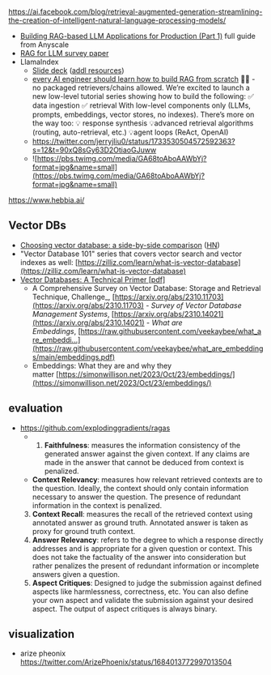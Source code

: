 
https://ai.facebook.com/blog/retrieval-augmented-generation-streamlining-the-creation-of-intelligent-natural-language-processing-models/

- [Building RAG-based LLM Applications for Production (Part 1)](https://www.anyscale.com/blog/a-comprehensive-guide-for-building-rag-based-llm-applications-part-1) full guide from Anyscale
- [RAG for LLM survey paper](https://arxiv.org/abs/2312.10997v1)
- LlamaIndex
	- [Slide deck](https://docs.google.com/presentation/d/1uzhz1aFWbyXSrWBzQ1FPQWtVjMgJqAYGoGoVzEnNmAg/edit#slide=id.p) ([addl resources](https://twitter.com/jerryjliu0/status/1700531889239437784))
	- [every AI engineer should learn how to build RAG from scratch](https://twitter.com/jerryjliu0/status/1702345670563332340) 🧑‍🍳 - no packaged retrievers/chains allowed. We’re excited to launch a new low-level tutorial series showing how to build the following: ✅ data ingestion ✅ retrieval With low-level components only (LLMs, prompts, embeddings, vector stores, no indexes). There’s more on the way too: 💡 response synthesis 💡advanced retrieval algorithms (routing, auto-retrieval, etc.) 💡agent loops (ReAct, OpenAI)
	- https://twitter.com/jerryjliu0/status/1733530504572592363?s=12&t=90xQ8sGy63D2OtiaoGJuww
	- ![https://pbs.twimg.com/media/GA68toAboAAWbYj?format=jpg&name=small](https://pbs.twimg.com/media/GA68toAboAAWbYj?format=jpg&name=small)

https://www.hebbia.ai/

## Vector DBs

- [ Choosing vector database: a side-by-side comparison](https://benchmark.vectorview.ai/vectordbs.html) ([HN](https://news.ycombinator.com/item?id=37764489))
- "Vector Database 101" series that covers vector search and vector indexes as well: [https://zilliz.com/learn/what-is-vector-database](https://zilliz.com/learn/what-is-vector-database)
- [Vector Databases: A Technical Primer [pdf]](https://tge-data-web.nyc3.digitaloceanspaces.com/docs/Vector%20Databases%20-%20A%20Technical%20Primer.pdf)
	- A Comprehensive Survey on Vector Database: Storage and Retrieval Technique, Challenge_, [https://arxiv.org/abs/2310.11703](https://arxiv.org/abs/2310.11703)
	- _Survey of Vector Database Management Systems_, [https://arxiv.org/abs/2310.14021](https://arxiv.org/abs/2310.14021)
	- _What are Embeddings_, [https://raw.githubusercontent.com/veekaybee/what_are_embeddi...](https://raw.githubusercontent.com/veekaybee/what_are_embeddings/main/embeddings.pdf)
	- Embeddings: What they are and why they matter [https://simonwillison.net/2023/Oct/23/embeddings/](https://simonwillison.net/2023/Oct/23/embeddings/)

## evaluation

- https://github.com/explodinggradients/ragas
	- 1.  **Faithfulness**: measures the information consistency of the generated answer against the given context. If any claims are made in the answer that cannot be deduced from context is penalized.
	- **Context Relevancy**: measures how relevant retrieved contexts are to the question. Ideally, the context should only contain information necessary to answer the question. The presence of redundant information in the context is penalized.
	3.  **Context Recall**: measures the recall of the retrieved context using annotated answer as ground truth. Annotated answer is taken as proxy for ground truth context.
	4.  **Answer Relevancy**: refers to the degree to which a response directly addresses and is appropriate for a given question or context. This does not take the factuality of the answer into consideration but rather penalizes the present of redundant information or incomplete answers given a question.
	5.  **Aspect Critiques**: Designed to judge the submission against defined aspects like harmlessness, correctness, etc. You can also define your own aspect and validate the submission against your desired aspect. The output of aspect critiques is always binary.

## visualization

- arize pheonix https://twitter.com/ArizePhoenix/status/1684013772997013504